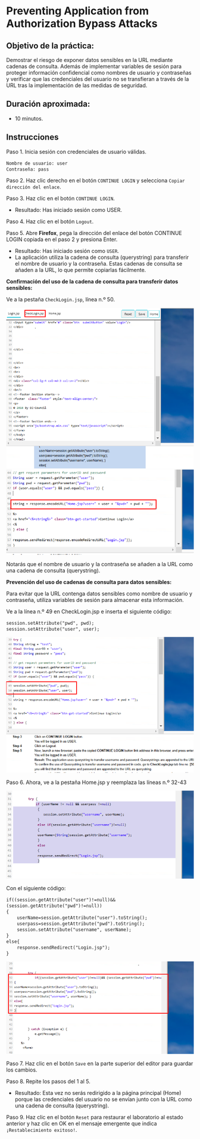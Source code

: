 # Preventing Application from Authorization Bypass Attacks

## Objetivo de la práctica:

Demostrar el riesgo de exponer datos sensibles en la URL mediante cadenas de consulta. Además de implementar variables de sesión para proteger información confidencial como nombres de usuario y contraseñas y verificar que las credenciales del usuario no se transfieran a través de la URL tras la implementación de las medidas de seguridad.

## Duración aproximada:

- 10 minutos.

## Instrucciones 

Paso 1. Inicia sesión con credenciales de usuario válidas.

    Nombre de usuario: user
    Contraseña: pass

Paso 2. Haz clic derecho en el botón `CONTINUE LOGIN` y selecciona `Copiar dirección del enlace`.

Paso 3. Haz clic en el botón `CONTINUE LOGIN`.

- Resultado: Has iniciado sesión como USER.

Paso 4. Haz clic en el botón `Logout`.

Paso 5. Abre **Firefox**, pega la dirección del enlace del botón CONTINUE LOGIN copiada en el paso 2 y presiona Enter.

- Resultado: Has iniciado sesión como `USER`.
- La aplicación utiliza la cadena de consulta (querystring) para transferir el nombre de usuario y la contraseña. Estas cadenas de consulta se añaden a la URL, lo que permite copiarlas fácilmente.

**Confirmación del uso de la cadena de consulta para transferir datos sensibles:**

Ve a la pestaña `CheckLogin.jsp`, línea n.º 50.

![imagen resultado](../ImagesLabs/img4.png)
![imagen resultado](../ImagesLabs/img5.png)

Notarás que el nombre de usuario y la contraseña se añaden a la URL como una cadena de consulta (querystring).

**Prevención del uso de cadenas de consulta para datos sensibles:**

Para evitar que la URL contenga datos sensibles como nombre de usuario y contraseña, utiliza variables de sesión para almacenar esta información.

Ve a la línea n.º 49 en CheckLogin.jsp e inserta el siguiente código:

    session.setAttribute("pwd", pwd);
    session.setAttribute("user", user);

![imagen resultado](../ImagesLabs/img6.png)

Paso 6. Ahora, ve a la pestaña Home.jsp y reemplaza las líneas n.º 32-43

![imagen resultado](../ImagesLabs/img6_2.png)

Con el siguiente código:

    if((session.getAttribute("user")!=null)&& (session.getAttribute("pwd")!=null))
    {
        userName=session.getAttribute("user").toString();
        userpass=session.getAttribute("pwd").toString();
        session.setAttribute("username", userName); 
    }
    else{
        response.sendRedirect("Login.jsp");
    }

![imagen resultado](../ImagesLabs/img7.png)

Paso 7. Haz clic en el botón `Save` en la parte superior del editor para guardar los cambios.

Paso 8. Repite los pasos del 1 al 5.

- Resultado: Esta vez no serás redirigido a la página principal (Home) porque las credenciales del usuario no se envían junto con la URL como una cadena de consulta (querystring).

Paso 9. Haz clic en el botón `Reset` para restaurar el laboratorio al estado anterior y haz clic en OK en el mensaje emergente que indica `¡Restablecimiento exitoso!`.
